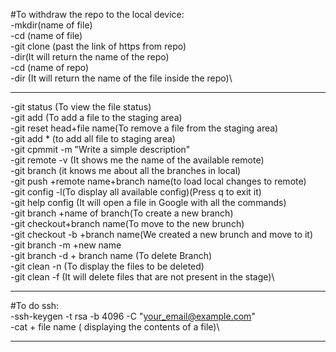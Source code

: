 #To withdraw the repo to the local device:\
  -mkdir(name of file)\
  -cd (name of file)\
  -git clone (past the link of https from repo)\
  -dir(It will return the name of the repo)\
  -cd (name of repo)\
  -dir (It will return the name of the file inside the repo)\
*********************
-git status (To view the file status)\
-git add (To add a file to the staging area)\
-git reset head+file name(To remove a file from the staging area)\
-git add * (to add all file to staging area)\
-git cpmmit -m "Write a simple description"\
-git remote -v (It shows me the name of the available remote)\
-git branch (it knows me about all the branches in local)\
-git push +remote name+branch name(to load local changes to remote)\
-git config -l(To display all available config)(Press q to exit it)\
-git help config (It will open a file in Google with all the commands)\
-git branch +name of branch(To create a new branch)\
-git checkout+branch name(To move to the new brunch)\
-git checkout -b +branch name(We created a new brunch and move to it)\
-git branch -m +new name\
-git branch -d + branch name (To delete Branch)\
-git clean -n (To display the files to be deleted)\
-git clean -f (It will delete files that are not present in the stage)\

********************
#To do ssh:\
  -ssh-keygen -t rsa -b 4096 -C "your_email@example.com"\
  -cat + file name ( displaying the contents of a file)\
********************
